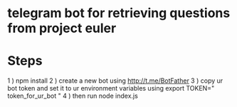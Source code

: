 # telegram bot for retrieving questions from project euler
# Steps
  1 ) npm install 
  2 ) create a new bot using http://t.me/BotFather
  3 ) copy ur bot token and set it to ur environment variables using
            export TOKEN=" token_for_ur_bot "
  4 ) then run node index.js  
